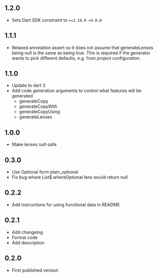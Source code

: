 ## 1.2.0

- Sets Dart SDK constraint to `>=2.19.0 <4.0.0`

## 1.1.1

- Relaxed annotation assert so it does not assume that generateLenses being null is the same as being true.
This is required if the generator wants to pick different defaults, e.g. from project configuration.

## 1.1.0

- Update to dart 3
- Add code generation arguments to control what features will be generated
  -  generateCopy
  -  generateCopyWith
  -  generateCopyUsing
  -  generateLenses

## 1.0.0

- Make lenses null-safe

## 0.3.0

- Use Optional form plain_optional
- Fix bug where List$.whereOptional lens would return null

## 0.2.2

- Add instructions for using functional data in README

## 0.2.1

- Add changelog
- Format code
- Add description

## 0.2.0

- First published version
